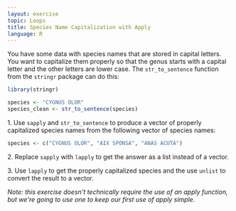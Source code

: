 ```yaml
---
layout: exercise
topic: Loops
title: Species Name Capitalization with Apply
language: R
---
```


You have some data with species names that are stored in capital letters.
You want to capitalize them properly so that the genus starts with a capital letter and the other letters are lower case.
The `str_to_sentence` function from the `stringr` package can do this:

```r
library(stringr)

species <- "CYGNUS OLOR"
species_clean <- str_to_sentence(species)
```

1\. Use `sapply` and `str_to_sentence` to produce a vector of properly capitalized species names from the following vector of species names:

```r
species <- c("CYGNUS OLOR", "AIX SPONSA", "ANAS ACUTA")
```

2\. Replace `sapply` with `lapply` to get the answer as a list instead of a vector.

3\. Use `lapply` to get the properly capitalized species and the use `unlist` to convert the result to a vector.

*Note: this exercise doesn't technically require the use of an apply function, but we're going to use one to keep our first use of apply simple.*

